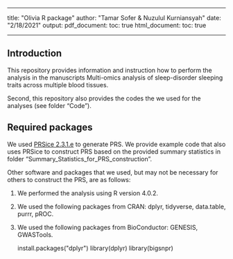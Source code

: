 
---
title: "Olivia R package"
author: "Tamar Sofer & Nuzulul Kurniansyah"
date: "2/18/2021"
output: 
  pdf_document:
    toc: true
  html_document:
    toc: true
    
---

## Introduction

This repository provides information and instruction how to perform the
analysis in the manuscripts Multi-omics analysis of sleep-disorder
sleeping traits across multiple blood tissues.

Second, this repository also provides the codes the we used for the
analyses (see folder “Code”).

## Required packages

We used [PRSice 2.3.1.e](https://www.prsice.info "PRSice 2.3.1.e") to
generate PRS. We provide example code that also uses PRSice to construct
PRS based on the provided summary statistics in folder
“Summary\_Statistics\_for\_PRS\_construction”.

Other software and packages that we used, but may not be necessary for
others to construct the PRS, are as follows:  
1. We performed the analysis using R version 4.0.2.  
2. We used the following packages from CRAN: dplyr, tidyverse,
data.table, purrr, pROC.  
3. We used the following packages from BioConductor: GENESIS,
GWASTools.  

    install.packages("dplyr")
    library(dplyr)
    library(bigsnpr)

